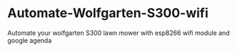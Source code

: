 # Automate-Wolfgarten-S300-wifi
Automate your wolfgarten S300 lawn mower with esp8266 wifi module and google agenda

